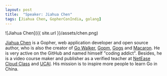 ```yaml
---
layout: post
title:  "Speaker: Jiahua Chen"
tags: [Jiahua Chen, GopherConIndia, golang]
---
```


![Jiahua Chen]({{ site.url }}/assets/chen.png) 

[Jiahua Chen](https://twitter.com/joe2010xtmf) is a Gopher, web application developer and open source author, who is also the creator of [Go Walker](https://gowalker.org/), [Gopm](https://github.com/gpmgo/gopm), [Gogs](http://gogs.io/) and [Macaron](https://github.com/Unknwon/macaron). He is very active on the GitHub and named himself "coding addict". Besides, he is a video course maker and publisher as a verified teacher at [NetEase Cloud Class](http://study.163.com/u/Obahua) and [UCAI](http://www.ucai.cn/4347.html). His mission is to inspire more people to learn Go in China.


